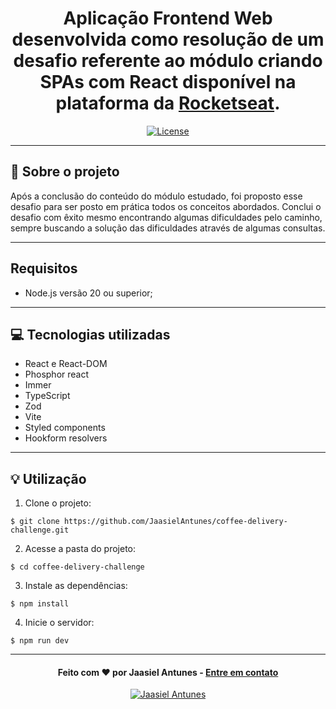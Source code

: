<h1 align="center">
  Aplicação Frontend Web desenvolvida como resolução de um desafio referente ao módulo criando SPAs com React disponível na plataforma da <a target="_blank" href="https://app.rocketseat.com.br/home">Rocketseat</a>.
</h1>

<p align="center">
  <a href="LICENSE"><img  src="https://img.shields.io/github/license/Ileriayo/markdown-badges?style=for-the-badge" alt="License"></a>
</p>

---

## 📁 Sobre o projeto

Após a conclusão do conteúdo do módulo estudado, foi proposto esse desafio para ser posto em prática todos os conceitos abordados. Conclui o desafio com êxito mesmo encontrando algumas
dificuldades pelo caminho, sempre buscando a solução das dificuldades através de algumas consultas.

---

## Requisitos

- Node.js versão 20 ou superior;

---

## 💻 Tecnologias utilizadas

- React e React-DOM
- Phosphor react
- Immer
- TypeScript
- Zod
- Vite
- Styled components
- Hookform resolvers

---

## 💡 Utilização
1. Clone o projeto:

```
$ git clone https://github.com/JaasielAntunes/coffee-delivery-challenge.git
```

2. Acesse a pasta do projeto:

```
$ cd coffee-delivery-challenge
```

3. Instale as dependências:

```
$ npm install
```

4. Inicie o servidor:

```
$ npm run dev
```

---

<h4 align="center">
  Feito com ❤️ por Jaasiel Antunes - <a href="mailto:contato.jaasiel@gmail.com.com">Entre em contato</a>
</h4>

<p align="center">
  <a href="https://www.linkedin.com/in/jaasiel-antunes-1517b41bb">
    <img alt="Jaasiel Antunes" src="https://img.shields.io/badge/LinkedIn-Jaasiel-0e76a8?style=flat&logoColor=white&logo=linkedin">
  </a>
</p>
